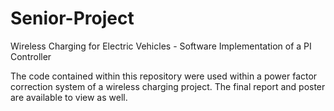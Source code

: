 # Senior-Project
Wireless Charging for Electric Vehicles - Software Implementation of a PI Controller

The code contained within this repository were used within a power factor correction system of a wireless charging project.
The final report and poster are available to view as well.
